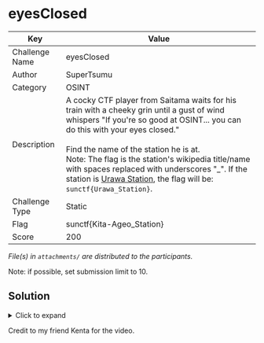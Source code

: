 # eyesClosed

| Key            | Value                                                                                                                                                                                                                                                                                                                                                                                                                                                   |
|----------------|---------------------------------------------------------------------------------------------------------------------------------------------------------------------------------------------------------------------------------------------------------------------------------------------------------------------------------------------------------------------------------------------------------------------------------------------------------|
| Challenge Name | eyesClosed                                                                                                                                                                                                                                                                                                                                                                                                                                              |
| Author         | SuperTsumu                                                                                                                                                                                                                                                                                                                                                                                                                                              |
| Category       | OSINT                                                                                                                                                                                                                                                                                                                                                                                                                                                   |
| Description    | A cocky CTF player from Saitama waits for his train with a cheeky grin until a gust of wind whispers "If you're so good at OSINT... you can do this with your eyes closed."<br><br>Find the name of the station he is at.<br>Note: The flag is the station's wikipedia title/name with spaces replaced with underscores "_". If the station is [Urawa Station](https://en.wikipedia.org/wiki/Urawa_Station), the flag will be: `sunctf{Urawa_Station}`. |
| Challenge Type | Static                                                                                                                                                                                                                                                                                                                                                                                                                                                  |
| Flag           | sunctf{Kita-Ageo_Station}                                                                                                                                                                                                                                                                                                                                                                                                                               |
| Score          | 200                                                                                                                                                                                                                                                                                                                                                                                                                                                     |

*File(s) in `attachments/` are distributed to the participants.*

Note: if possible, set submission limit to 10.

## Solution

<details>
<summary>Click to expand</summary>

He was at [Kita-Ageo Station](https://en.wikipedia.org/wiki/Kita-Ageo_Station).

</details>

Credit to my friend Kenta for the video.
